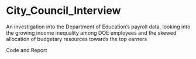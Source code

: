 # City_Council_Interview

An investigation into the Department of Education’s payroll data, looking into the growing income inequality among DOE employees and the skewed allocation of budgetary resources towards the top earners

Code and Report
